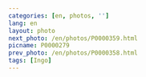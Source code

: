 ```yaml
---
categories: [en, photos, '']
lang: en
layout: photo
next_photo: /en/photos/P0000359.html
picname: P0000279
prev_photo: /en/photos/P0000358.html
tags: [Ingo]
---
```

